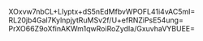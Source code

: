 XOxvw7nbCL+Llyptx+dS5nEdMfbvWPOFL41i4vAC5mI=
RL20jb4Gal7KylnpjytRuMSv2f/U+efRNZiPsE54ung=
PrXO66Z9oXfinAKWm1qwRoiRoZydIa/GxuvhaVYBUEE=
